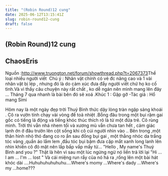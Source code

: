 ```yaml
---
title: "(Robin Round)12 cung"
date: 2025-06-12T13:15:41Z
slug: robin-round12-cung
draft: false
---
```


## (Robin Round)12 cung

## ChaosEris

Nguồn :http://www.truongton.net/forum/showthread.php?t=2067373​ ​Thể loại nhiều người viết​ ​ Chú ý : Nhân vật chính có vẻ đc nâng cao và 1 vài nhân vật bị lép , nhưng đó là do cảm xúc đưa đẩy người viết chứ họ ko cố tình.Và vì thấy câu chuyện này rất chất , ko dễ ngán nên mình mang lên đây  ... Tháng 7 qua nhanh là bài bên đó sẽ xoá .​​Khúc 1 : Gặp gỡ -Tác giả : Hổ mang Simi
 
Hôm nay là một ngày đẹp trời Thuỷ Bình thức dậy lòng tràn ngập sảng khoái . Cô ra vườn tính chạy vài vòng để toả nhiệt .Bỗng đâu trong một bụi rậm gai gốc có tiếng lá động và tiếng khóc thúc thích rõ là từ một đứa trẻ. Cô rùng mình.​ 
Trời thì vẫn nhá nhem tối và xương mù vẫn chưa tan hết , cảm giác lạnh ớn ở đâu trườn lên cột sống khi cô cúi người nhìn vào ..​ 
Bên trong ,một thân hình nhỏ thó đang co ro ẩn sau đống bụi gai , một thằng nhóc da trắng tóc vàng ,quần áo lắm lem ,đầu tóc bụi bặm đưa cặp mắt xanh long lanh lên nhìn khiến cô đỏ mặt nên lấp bấp vấp mấy từ...​ 
"Hello , My name's Thuỷ Bình and you ?"​ 
Thật là hên vì sau một lúc ngừng ngừ nó liền trả lời lại​ 
"Hi ... I am ... I'm ... lost "​ 
Và cái miệng run rẩy của nó há ra ,rống lên một bài hát khóc dài ....​ 
Huhuhuhuhuhuhu....Where's momy ...Where's dady ...Where's my ...home???​